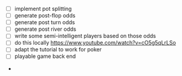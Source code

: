 - [ ] implement pot splitting
- [ ] generate post-flop odds
- [ ] generate post turn odds
- [ ] generate post river odds
- [ ] write some semi-intelligent players based on those odds
- [ ] do this locally https://www.youtube.com/watch?v=cO5g5qLrLSo
- [ ] adapt the tutorial to work for poker
- [ ] playable game back end
- 